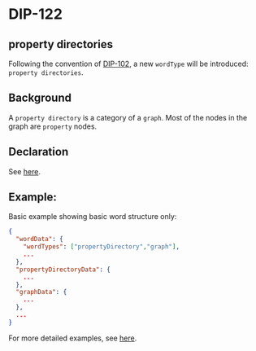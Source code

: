 DIP-122
======

property directories
------------------------------

Following the convention of [DIP-102](102.md), a new `wordType` will be introduced: `property directories`.

## Background

A `property directory` is a category of a `graph`. Most of the nodes in the graph are `property` nodes.

## Declaration

See [here](declarations/propertyDirectory.md).

## Example:

Basic example showing basic word structure only:

```json
{
  "wordData": {
    "wordTypes": ["propertyDirectory","graph"],
    ...
  },
  "propertyDirectoryData": {
    ...
  },
  "graphData": {
    ...
  },
  ...
}
```

For more detailed examples, see [here](examples/relationshipTypes).

